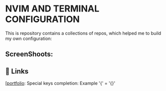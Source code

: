 # NVIM AND TERMINAL CONFIGURATION

This is repository contains a collections of repos, which helped me to build my own configuration:


## ScreenShoots:

## 🔗 Links
[[portfolio](https://github.com/windwp/nvim-autopairs): Special keys completion: Example '{' = '{}' 
